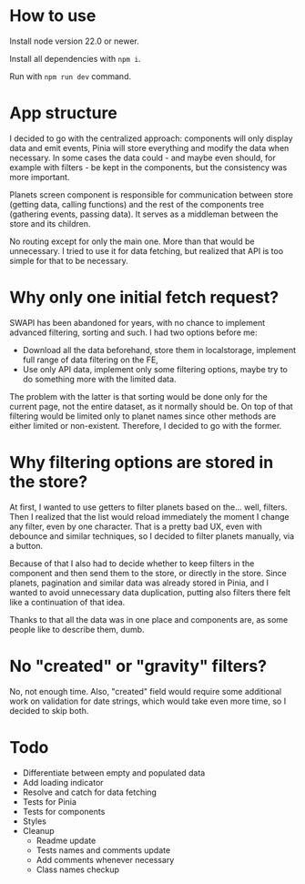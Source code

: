 # How to use

Install node version 22.0 or newer.

Install all dependencies with `npm i`.

Run with `npm run dev` command.

# App structure

I decided to go with the centralized approach: components will only display data and emit events, Pinia will store everything and modify the data when necessary. In some cases
the data could - and maybe even should, for example with filters - be kept in the components, but the consistency was more important.

Planets screen component is responsible for communication between store (getting data, calling functions) and the rest of the components tree (gathering events, passing data). It
serves as a middleman between the store and its children.

No routing except for only the main one. More than that would be unnecessary. I tried to use it for data fetching, but realized that API is too simple for that to be necessary.

# Why only one initial fetch request?

SWAPI has been abandoned for years, with no chance to implement advanced filtering, sorting and such. I had two options before
me:

- Download all the data beforehand, store them in localstorage, implement full range of data filtering on the FE,
- Use only API data, implement only some filtering options, maybe try to do something more with the limited data.

The problem with the latter is that sorting would be done only for the current page, not the entire dataset, as it normally should be. On
top of that filtering would be limited only to planet names since other methods are either limited or non-existent. Therefore, I decided to go with the former.

# Why filtering options are stored in the store?

At first, I wanted to use getters to filter planets based on the... well, filters. Then I realized that the list would reload
immediately the moment I change any filter, even by one character. That is a pretty bad UX, even with debounce and similar techniques,
so I decided to filter planets manually, via a button.

Because of that I also had to decide whether to keep filters in the component and then send them to the store, or directly in the store.
Since planets, pagination and similar data was already stored in Pinia, and I wanted to avoid unnecessary data duplication,
putting also filters there felt like a continuation of that idea.

Thanks to that all the data was in one place and components are, as some people like to describe them, dumb.

# No "created" or "gravity" filters?

No, not enough time. Also, "created" field would require some additional work on validation for date strings, which would take
even more time, so I decided to skip both.

# Todo

- Differentiate between empty and populated data
- Add loading indicator
- Resolve and catch for data fetching
- Tests for Pinia
- Tests for components
- Styles
- Cleanup
  - Readme update
  - Tests names and comments update
  - Add comments whenever necessary
  - Class names checkup
